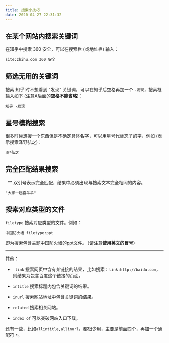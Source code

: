```yaml
---
title: 搜索小技巧
date: 2020-04-27 22:31:32
---
```


## 在某个网站内搜索关键词

在知乎中搜索 360 安全，可以在搜索栏 (或地址栏) 输入：

```
site:zhihu.com 360 安全
```

## 筛选无用的关键词

搜索 知乎 时不想看到 "发现" 关键词，可以在知乎后空格再加一个 `-发现`，搜索框输入如下 (注意A后面的**空格不能省略**)：

```
知乎 -发现
```

## 星号模糊搜索

很多时候想搜一个东西但是不确定具体名字，可以用星号代替忘了的字，例如 (表示搜索泽野弘之)：

```
泽*弘之
```

## 完全匹配结果搜索

` “”`  双引号表示完全匹配，结果中必须出现与搜索文本完全相同的内容。

```
"大家一起喜羊羊"
```

## 搜索对应类型的文件

`filetype`  搜索对应类型的文件。例如：

```
中国防火墙 filetype:ppt
```

即为搜索包含主题中国防火墙的ppt文件。（请注意**使用英文的冒号**）

------

其他：

- ` link` 搜索网页中含有某链接的结果，比如搜索：`link:http://baidu.com`，则结果为包含百度这个链接的页面。

- `intitle` 搜索标题内包含关键词的结果。

- `inurl` 搜索网站地址中包含关键词的结果。

- `related` 搜索相关网站。

- `index of` 可以突破网站入口下载。

还有一些，比如`allintitle,allinurl`，都很少用，主要是前面四个，再加一个通配符 `*`。